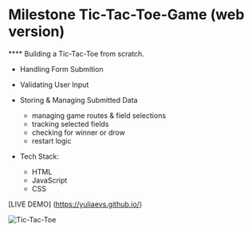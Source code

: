 # Milestone Tic-Tac-Toe-Game (web version)

**** Building a Tic-Tac-Toe from scratch.
  + Handling Form Submition
  + Validating User Input
  + Storing & Managing Submitted Data
    * managing game routes & field selections
    * tracking selected fields
    * checking for winner or drow
    * restart logic   

+ Tech Stack: 
  * HTML
  * JavaScript
  * CSS

 [LIVE DEMO] (https://yuliaevs.github.io/)
 
 ![Tic-Tac-Toe](https://github.com/YuliaEvs/Tic-Tac-Toe-Game/assets/96447638/ad3b594a-b1e8-4272-980c-a59ca21a6640)

